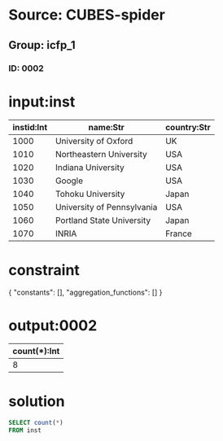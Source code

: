 # Source: CUBES-spider
## Group: icfp_1
### ID: 0002

# input:inst

| instid:Int | name:Str | country:Str |
|---|---|---|
| 1000 | University of Oxford | UK |
| 1010 | Northeastern University | USA |
| 1020 | Indiana University | USA |
| 1030 | Google | USA |
| 1040 | Tohoku University | Japan |
| 1050 | University of Pennsylvania | USA |
| 1060 | Portland State University | Japan |
| 1070 | INRIA | France |

# constraint

{
  "constants": [],
  "aggregation_functions": []
}

# output:0002

| count(*):Int |
|---|
| 8 |

# solution

```sql
SELECT count(*)
FROM inst
```
